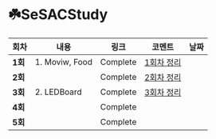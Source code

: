 # ☘️SeSACStudy

| 회차    | 내용                                            | 링크                                                         | 코멘트                                                  | 날짜           |
| ------- | ---------------------------------------------- | ------------------------------------------------------------ | ------------------------------------------------------- | -------------- |
| **1회** | 1. Moviw, Food | Complete | [1회차 정리](https://eun-dev.tistory.com/2) |  | **2022.07.04** |
| **2회** |  | Complete | [2회차 정리](https://eun-dev.tistory.com/3) |  | **2022.07.05** |
| **3회** | 2. LEDBoard | Complete | [3회차 정리](https://eun-dev.tistory.com/4) |  | **2022.07.06** |
| **4회** |  | Complete |  |  | **2022.07.07** |
| **5회** |  | Complete |  |  | **2022.07.08** |

</br>
</br>
</br>
